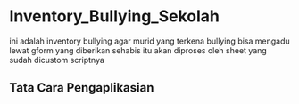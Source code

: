 # Inventory_Bullying_Sekolah
ini adalah inventory bullying agar murid yang terkena bullying bisa mengadu lewat gform yang diberikan sehabis itu akan diproses oleh sheet yang sudah dicustom scriptnya
## Tata Cara Pengaplikasian
